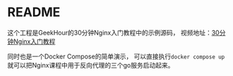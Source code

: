 # README

这个工程是GeekHour的30分钟Nginx入门教程中的示例源码，
视频地址：[30分钟Nginx入门教程](https://www.bilibili.com/video/BV1mz4y1n7PQ)

同时也是一个Docker Compose的简单演示，
可以直接执行`docker compose up`就可以把Nginx课程中用于反向代理的三个go服务启动起来。
